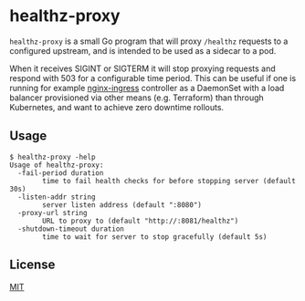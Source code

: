 # healthz-proxy

`healthz-proxy` is a small Go program that will proxy `/healthz` requests to a configured upstream, and is intended to
be used as a sidecar to a pod.

When it receives SIGINT or SIGTERM it will stop proxying requests and respond with 503 for a configurable time period.
This can be useful if one is running for example [nginx-ingress](https://github.com/kubernetes/ingress-nginx/) controller
as a DaemonSet with a load balancer provisioned via other means (e.g. Terraform) than through Kubernetes, and want to
achieve zero downtime rollouts.

## Usage

```shell
$ healthz-proxy -help
Usage of healthz-proxy:
  -fail-period duration
        time to fail health checks for before stopping server (default 30s)
  -listen-addr string
        server listen address (default ":8080")
  -proxy-url string
        URL to proxy to (default "http://:8081/healthz")
  -shutdown-timeout duration
        time to wait for server to stop gracefully (default 5s)
```

## License

[MIT](./LICENSE.md)
